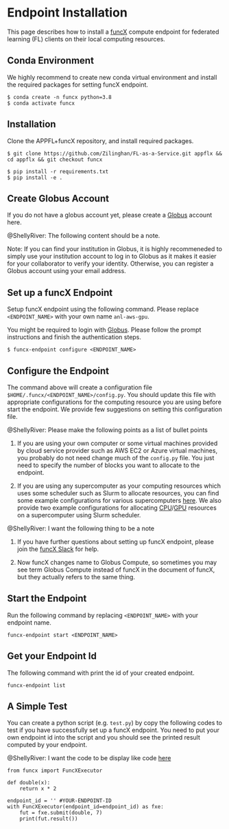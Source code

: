 # Endpoint Installation

This page describes how to install a [funcX](https://funcx.org) compute endpoint for federated learning (FL) clients on their local computing resources. 

## Conda Environment

We highly recommend to create new conda virtual environment and install the required packages for setting funcX endpoint.

```
$ conda create -n funcx python=3.8
$ conda activate funcx
```

## Installation

Clone the APPFL+funcX repository, and install required packages.

```
$ git clone https://github.com/Zilinghan/FL-as-a-Service.git appflx && cd appflx && git checkout funcx
```

```
$ pip install -r requirements.txt
$ pip install -e .
```

## Create Globus Account
If you do not have a globus account yet, please create a [Globus](https://app.globus.org/) account here. 

@ShellyRiver: The following content should be a note.

Note: If you can find your institution in Globus, it is highly recommeneded to simply use your institution account to log in to Globus as it makes it easier for your collaborator to verify your identity. Otherwise, you can register a Globus account using your email address.

## Set up a funcX Endpoint
Setup funcX endpoint using the following command. Please replace `<ENDPOINT_NAME>` with your own name `anl-aws-gpu`.

You might be required to login with [Globus](https://app.globus.org/). Please follow the prompt instructions and finish the authentication steps.

```
$ funcx-endpoint configure <ENDPOINT_NAME>
```
## Configure the Endpoint
The command above will create a configuration file `$HOME/.funcx/<ENDPOINT_NAME>/config.py`. You should update this file with appropriate configurations for the computing resource you are using before start the endpoint. We provide few suggestions on setting this configuration file.

@ShellyRiver: Please make the following points as a list of bullet points
1. If you are using your own computer or some virtual machines provided by cloud service provider such as AWS EC2 or Azure virtual machines, you probably do not need change much of the `config.py` file. You just need to specify the number of blocks you want to allocate to the endpoint.

2. If you are using any supercomputer as your computing resources which uses some scheduler such as Slurm to allocate resources, you can find some example configurations for various supercomputers [here](https://funcx.readthedocs.io/en/latest/endpoints.html#example-configurations). We also provide two example configurations for allocating [CPU](https://github.com/Zilinghan/FaaS-web/blob/main/docments/config-cpu.py)/[GPU](https://github.com/Zilinghan/FaaS-web/blob/main/docments/config-gpu.py) resources on a supercomputer using Slurm scheduler.

@ShellyRiver: I want the following thing to be a note

1. If you have further questions about setting up funcX endpoint, please join the [funcX Slack](https://join.slack.com/t/funcx/shared_invite/zt-gfeclqkz-RuKjkZkvj1t~eWvlnZV0KA) for help.

2. Now funcX changes name to Globus Compute, so sometimes you may see term Globus Compute instead of funcX in the document of funcX, but they actually refers to the same thing.

## Start the Endpoint
Run the following command by replacing `<ENDPOINT_NAME>` with your endpoint name.
```
funcx-endpoint start <ENDPOINT_NAME>
```

## Get your Endpoint Id
The following command with print the id of your created endpoint.

```
funcx-endpoint list
```
## A Simple Test
You can create a python script (e.g. `test.py`) by copy the following codes to test if you have successfully set up a funcX endpoint. You need to put your own endpoint id into the script and you should see the printed result computed by your endpoint.

@ShellyRiver: I want the code to be display like code [here](https://appfl.readthedocs.io/en/latest/users/user_run.html)

```
from funcx import FuncXExecutor

def double(x):
    return x * 2

endpoint_id = '' #YOUR-ENDPOINT-ID
with FuncXExecutor(endpoint_id=endpoint_id) as fxe:
    fut = fxe.submit(double, 7)
    print(fut.result())
```


